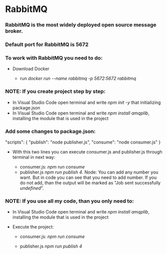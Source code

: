 # RabbitMQ

### RabbitMQ is the most widely deployed open source message broker.
### Default port for RabbitMQ is 5672

### To work with RabbitMQ you need to do:

 - Download Docker 
   
   - run *docker run --name rabbitmq -p 5672:5672 rabbitmq*
   
   
 ### NOTE: If you create project step by step:    
 
 - In Visual Studio Code open terminal and write *npm init -y* that initializing package.json
 - In Visual Studio Code open terminal and write *npm install amqplib*, installing the module that is used in the project
 
 ### Add some changes to package.json:

 "scripts": {
    "publish": "node publisher.js",
    "consume": "node consumer.js"
  }
 
 - With this two lines you can execute consumer.js and publisher.js through terminal in next way:
 
   - consumer.js: *npm run consume*
   - publisher.js *npm run publish 4*. Node: You can add any number you want. But in code you can see that you need to add number. If you do not add, than the output will be marked as "Job sent successfully *undefined*".
 
 ### NOTE: If you use all my code, than you only need to: 
 
 - In Visual Studio Code open terminal and write *npm install amqplib*, installing the module that is used in the project
 
 - Execute the project:
 
   - consumer.js: *npm run consume*
   
   - publisher.js *npm run publish 4*
 

 
